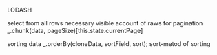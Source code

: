 
LODASH

select from all rows necessary visible account of raws for pagination
 _.chunk(data, pageSize)[this.state.currentPage]


sorting data
_.orderBy(cloneData, sortField, sort);
sort-metod of sorting


